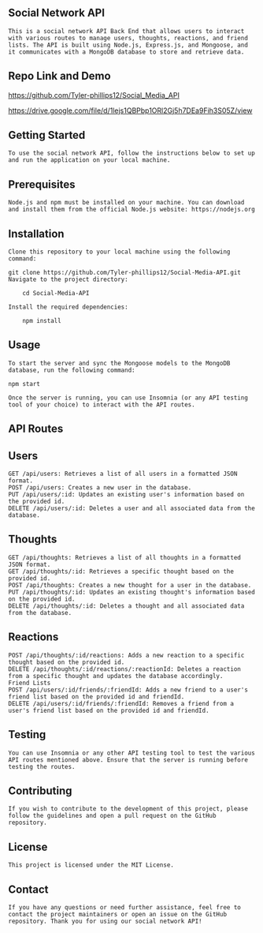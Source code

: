 ## Social Network API
    This is a social network API Back End that allows users to interact with various routes to manage users, thoughts, reactions, and friend lists. The API is built using Node.js, Express.js, and Mongoose, and it communicates with a MongoDB database to store and retrieve data.

## Repo Link and Demo

https://github.com/Tyler-phillips12/Social_Media_API

https://drive.google.com/file/d/1lejs1QBPbp1ORl2Gj5h7DEa9Fih3S05Z/view


## Getting Started
    To use the social network API, follow the instructions below to set up and run the application on your local machine.

## Prerequisites
    Node.js and npm must be installed on your machine. You can download and install them from the official Node.js website: https://nodejs.org
## Installation
    Clone this repository to your local machine using the following command:

    git clone https://github.com/Tyler-phillips12/Social-Media-API.git
    Navigate to the project directory:

        cd Social-Media-API

    Install the required dependencies:

        npm install
## Usage
    To start the server and sync the Mongoose models to the MongoDB database, run the following command:

    npm start

    Once the server is running, you can use Insomnia (or any API testing tool of your choice) to interact with the API routes.
    
## API Routes

## Users
    GET /api/users: Retrieves a list of all users in a formatted JSON format.
    POST /api/users: Creates a new user in the database.
    PUT /api/users/:id: Updates an existing user's information based on the provided id.
    DELETE /api/users/:id: Deletes a user and all associated data from the database.
## Thoughts
    GET /api/thoughts: Retrieves a list of all thoughts in a formatted JSON format.
    GET /api/thoughts/:id: Retrieves a specific thought based on the provided id.
    POST /api/thoughts: Creates a new thought for a user in the database.
    PUT /api/thoughts/:id: Updates an existing thought's information based on the provided id.
    DELETE /api/thoughts/:id: Deletes a thought and all associated data from the database.
## Reactions
    POST /api/thoughts/:id/reactions: Adds a new reaction to a specific thought based on the provided id.
    DELETE /api/thoughts/:id/reactions/:reactionId: Deletes a reaction from a specific thought and updates the database accordingly.
    Friend Lists
    POST /api/users/:id/friends/:friendId: Adds a new friend to a user's friend list based on the provided id and friendId.
    DELETE /api/users/:id/friends/:friendId: Removes a friend from a user's friend list based on the provided id and friendId.
## Testing
    You can use Insomnia or any other API testing tool to test the various API routes mentioned above. Ensure that the server is running before testing the routes.

## Contributing
    If you wish to contribute to the development of this project, please follow the guidelines and open a pull request on the GitHub repository.

## License
    This project is licensed under the MIT License.

## Contact
    If you have any questions or need further assistance, feel free to contact the project maintainers or open an issue on the GitHub repository. Thank you for using our social network API!